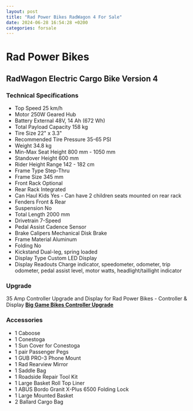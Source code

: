 ```yaml
---
layout: post
title: "Rad Power Bikes RadWagon 4 For Sale"
date: 2024-06-28 16:54:28 +0200
categories: forsale
---
```


# Rad Power Bikes

## RadWagon Electric Cargo Bike Version 4

<div class="row">
  <div class="col-md-6" markdown="1">

### Technical Specifications

- Top Speed 25 km/h
- Motor 250W Geared Hub
- Battery External 48V, 14 Ah (672 Wh)
- Total Payload Capacity 158 kg
- Tire Size 22" x 3.3"
- Recommended Tire Pressure 35-65 PSI
- Weight 34.8 kg
- Min-Max Seat Height 800 mm - 1050 mm
- Standover Height 600 mm
- Rider Height Range 142 - 182 cm
- Frame Type Step-Thru
- Frame Size 345 mm
- Front Rack Optional
- Rear Rack Integrated
- Can Haul Kids Yes - Can have 2 children seats mounted on rear rack
- Fenders Front & Rear
- Suspension No
- Total Length 2000 mm
- Drivetrain 7-Speed
- Pedal Assist Cadence Sensor
- Brake Calipers Mechanical Disk Brake
- Frame Material Aluminum
- Folding No
- Kickstand Dual-leg, spring loaded
- Display Type Custom LED Display
- Display Readouts Charge indicator, speedometer, odometer, trip odometer, pedal assist level, motor watts, headlight/taillight indicator

</div>
<div class="col-md-6" markdown="1">

### Upgrade

35 Amp Controller Upgrade and Display for Rad Power Bikes - Controller & Display
[**Big Game Bikes Controller Upgrade**](https://biggamebikes.com/product/35-amp-controller-kit-for-rad-power-bikes/)

### Accessories

- 1 Caboose
- 1 Conestoga
- 1 Sun Cover for Conestoga
- 1 pair Passenger Pegs
- 1 GUB PRO-3 Phone Mount
- 1 Rad Rearview Mirror
- 1 Saddle Bag
- 1 Roadside Repair Tool Kit
- 1 Large Basket Roll Top Liner
- 1 ABUS Bordo Granit X-Plus 6500 Folding Lock
- 1 Large Mounted Basket
- 2 Ballard Cargo Bag

</div>
</div>
